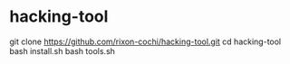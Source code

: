 # hacking-tool
git clone https://github.com/rixon-cochi/hacking-tool.git  cd hacking-tool  bash install.sh  bash tools.sh
